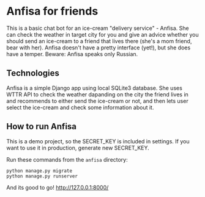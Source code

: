 # Anfisa for friends

This is a basic chat bot for an ice-cream "delivery service" - Anfisa. She can check the weather in target city for you and give an advice whether you should send an ice-cream to a friend that lives there (she's a mom friend, bear with her). Anfisa doesn't have a pretty interface (yet!), but she does have a temper. Beware: Anfisa speaks only Russian.

## Technologies

Anfisa is a simple Django app using local SQLite3 database. She uses WTTR API to check the weather dapanding on the city the friend lives in and recommends to either send the ice-cream or not, and then lets user select the ice-cream and check some information about it.

## How to run Anfisa
This is a demo project, so the SECRET_KEY is included in settings. If you want to use it in production, generate new SECRET_KEY.

Run these commands from the ```anfisa``` directory:
```
python manage.py migrate
python manage.py runserver
```
And its good to go! http://127.0.0.1:8000/

